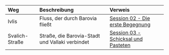 | Weg | Beschreibung | Verweis |
|:------------|:----------------|:----------------|
| Ivlis | Fluss, der durch Barovia fließt | [Session 02 - Die erste Begegnung](https://lolindhir.github.io/PnP/campaigns/strahd/sessions/session002) |
| Svalich-Straße | Straße, die Barovia-Stadt und Vallaki verbindet | [Session 03 - Schicksal und Pasteten](https://lolindhir.github.io/PnP/campaigns/strahd/sessions/session003) |
